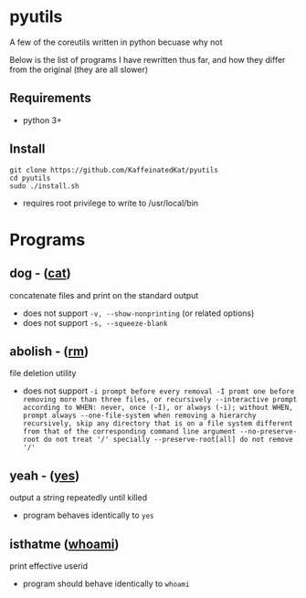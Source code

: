 # pyutils
A few of the coreutils written in python becuase why not

Below is the list of programs I have rewritten thus far, and how they differ from the original (they are all slower)

## Requirements

* python 3+

## Install

```
git clone https://github.com/KaffeinatedKat/pyutils
cd pyutils
sudo ./install.sh
```

* requires root privilege to write to /usr/local/bin

# Programs

## dog - ([cat](https://github.com/coreutils/coreutils/blob/master/src/cat.c))
concatenate files and print on the standard output

* does not support `-v, --show-nonprinting` (or related options)
* does not support `-s, --squeeze-blank` 

## abolish - ([rm](https://github.com/coreutils/coreutils/blob/master/src/rm.c))
file deletion utility

* does not support ``-i prompt before every removal
-I promt one before removing more than three files, or recursively
--interactive prompt according to WHEN: never, once (-I), or always (-i); without WHEN, prompt always
--one-file-system when removing a hierarchy recursively, skip any directory that is on a file system different from that of the corresponding command line argument
--no-preserve-root do not treat '/' specially
--preserve-root[all] do not remove '/'``

## yeah - ([yes](https://github.com/coreutils/coreutils/blob/master/src/yes.c))
output a string repeatedly until killed

* program behaves identically to `yes`

## isthatme ([whoami](https://github.com/coreutils/coreutils/blob/master/src/whoami.c))
print effective userid

* program should behave identically to `whoami`
